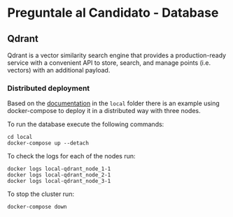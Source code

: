 # Preguntale al Candidato - Database

## Qdrant

Qdrant is a vector similarity search engine that provides a production-ready service with a convenient API to store, search, and manage points (i.e. vectors) with an additional payload.

### Distributed deployment

Based on the [documentation](https://qdrant.tech/documentation/guides/distributed_deployment/) in the `local` folder there is an example using docker-compose to deploy it in a distributed way with three nodes.

To run the database execute the following commands:
```
cd local
docker-compose up --detach
```

To check the logs for each of the nodes run:
```
docker logs local-qdrant_node_1-1
docker logs local-qdrant_node_2-1
docker logs local-qdrant_node_3-1
```

To stop the cluster run:
```
docker-compose down
```
